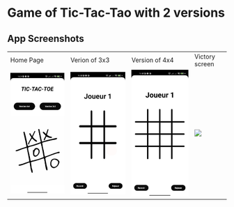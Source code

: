 # Game of Tic-Tac-Tao with 2 versions
## App Screenshots

<table>
  <tr>
    <td>Home Page</td>
    <td>Verion of 3x3</td>
    <td>Version of 4x4</td>
    <td>Victory screen</td>
  </tr>
  <tr>
    <td><img src="app/src/main/res/drawable/image_app/Home.jpg" width="250"> </td> 
    <td><img src="app/src/main/res/drawable/image_app/3x3.jpg" width="250"> </td>   
    <td><img src="app/src/main/res/drawable/image_app/4x4.jpg" width="250"> </td> 
    <td><img src="app/src/main/res/drawable/image_app/Jouer_1_gagné.jpg" width="250"> </td>
  </tr>
 </table>
